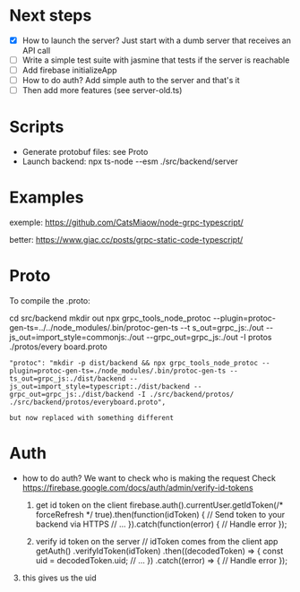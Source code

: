 # Next steps
  - [X] How to launch the server? Just start with  a dumb server that receives an API call
  - [ ] Write a simple test suite with jasmine that tests if the server is reachable
  - [ ] Add firebase initializeApp
  - [ ] How to do auth? Add simple auth to the server and that's it
  - [ ] Then add more features (see server-old.ts)
# Scripts
  - Generate protobuf files: see Proto
  - Launch backend: npx ts-node --esm ./src/backend/server
# Examples
exemple: https://github.com/CatsMiaow/node-grpc-typescript/

better: https://www.giac.cc/posts/grpc-static-code-typescript/

# Proto
To compile the .proto:

cd src/backend
mkdir out
npx grpc_tools_node_protoc --plugin=protoc-gen-ts=../../node_modules/.bin/protoc-gen-ts --t
s_out=grpc_js:./out --js_out=import_style=commonjs:./out --grpc_out=grpc_js:./out -I protos ./protos/every
board.proto

 
    "protoc": "mkdir -p dist/backend && npx grpc_tools_node_protoc --plugin=protoc-gen-ts=./node_modules/.bin/protoc-gen-ts --ts_out=grpc_js:./dist/backend --js_out=import_style=typescript:./dist/backend --grpc_out=grpc_js:./dist/backend -I ./src/backend/protos/ ./src/backend/protos/everyboard.proto",
    
    but now replaced with something different

# Auth
  - how to do auth? We want to check who is making the request
    Check https://firebase.google.com/docs/auth/admin/verify-id-tokens
    1. get id token on the client
firebase.auth().currentUser.getIdToken(/* forceRefresh */ true).then(function(idToken) {
  // Send token to your backend via HTTPS
  // ...
}).catch(function(error) {
  // Handle error
});

    2. verify id token on the server
// idToken comes from the client app
getAuth()
  .verifyIdToken(idToken)
  .then((decodedToken) => {
    const uid = decodedToken.uid;
    // ...
  })
  .catch((error) => {
    // Handle error
  });

  3. this gives us the uid

